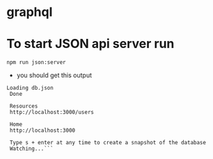 # graphql

# To start JSON api server run 
```npm run json:server```
 * you should get this output
 
 ```
 Loading db.json
  Done

  Resources
  http://localhost:3000/users

  Home
  http://localhost:3000

  Type s + enter at any time to create a snapshot of the database
  Watching...```
